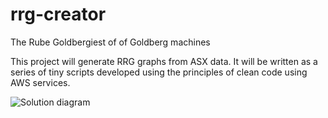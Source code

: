 # rrg-creator
The Rube Goldbergiest of of Goldberg machines

This project will generate RRG graphs from ASX data.  It will be written as a series of tiny scripts developed using the principles of clean code using AWS services.

![Solution diagram](https://github.com/chris-t-fernando/rrg-creator/blob/main/solution%20architecture.png)
